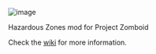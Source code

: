 ![image](https://github.com/IamWarHead/HazardousZonesWiki/assets/78622932/1305f404-0b92-47fe-80b4-6e2d3612ec87)


Hazardous Zones mod for Project Zomboid

Check the [wiki](https://github.com/IamWarHead/HazardousZonesWiki/wiki) for more information.
